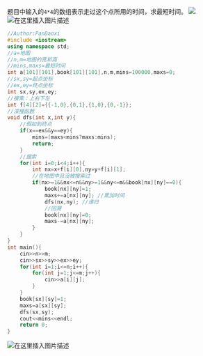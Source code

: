题目中输入的`4*4`的数组表示走过这个点所用的时间，求最短时间。
![](https://pic.2ge.org/cdn/?url=https://img-blog.csdnimg.cn/769529c0e3c7487c9acf733ebe9625a2.png?x-oss-process=image/watermark,type_ZHJvaWRzYW5zZmFsbGJhY2s,shadow_50,text_Q1NETiBA5r2Y6YGT54a5,size_20,color_FFFFFF,t_70,g_se,x_16)
![在这里插入图片描述](https://pic.2ge.org/cdn/?url=https://img-blog.csdnimg.cn/1e9e0698849544ccba6c61756fd61272.png?x-oss-process=image/watermark,type_ZHJvaWRzYW5zZmFsbGJhY2s,shadow_50,text_Q1NETiBA5r2Y6YGT54a5,size_20,color_FFFFFF,t_70,g_se,x_16)

```cpp
//Author:PanDaoxi
#include <iostream>
using namespace std;
//a=地图
//n,m=地图的宽和高
//mins,maxs=最短时间
int a[101][101],book[101][101],n,m,mins=100000,maxs=0;
//sx,sy=起点坐标
//ex,ey=终点坐标
int sx,sy,ex,ey;
//搜索：上右下左
int f[4][2]={{-1,0},{0,1},{1,0},{0,-1}};
//深搜函数
void dfs(int x,int y){
	//假如到终点
	if(x==ex&&y==ey){
		mins=(maxs<mins?maxs:mins);
		return;
	}
	//搜索 
	for(int i=0;i<4;i++){
		int nx=x+f[i][0],ny=y+f[i][1];
		//在地图中且没被搜索过 
		if(nx>=1&&nx<=n&&ny>=1&&ny<=m&&book[nx][ny]==0){
			book[nx][ny]=1;
			maxs+=a[nx][ny]; //累加时间 
			dfs(nx,ny); //递归 
			//回溯
			book[nx][ny]=0;
			maxs-=a[nx][ny]; 
		} 
	}	
} 
int main(){
	cin>>n>>m;
	cin>>sx>>sy>>ex>>ey;
	for(int i=1;i<=n;i++){
		for(int j=1;j<=m;j++){
			cin>>a[i][j];
		}
	}
	book[sx][sy]=1;
	maxs=a[sx][sy];
	dfs(sx,sy);
	cout<<mins<<endl;
	return 0;
}
```
![在这里插入图片描述](https://pic.2ge.org/cdn/?url=https://img-blog.csdnimg.cn/639ebf9387d74b70891b8b1c9d9b6ca9.png?x-oss-process=image/watermark,type_ZHJvaWRzYW5zZmFsbGJhY2s,shadow_50,text_Q1NETiBA5r2Y6YGT54a5,size_20,color_FFFFFF,t_70,g_se,x_16)


